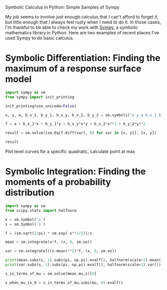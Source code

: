 Symbolic Calculus in Python: Simple Samples of Sympy

My job seems to involve just enough calculus that I can't afford to forget it, but little enough that I always feel rusty when I need to do it. In those cases, I'm thankful to be able to check my work with [Sympy](https://www.sympy.org/en/index.html), a symbolic mathematics library in Python. Here are two examples of recent places I've used Sympy to do basic calculus.

# Symbolic Differentiation: Finding the maximum of a response surface model

```python
import sympy as sm
from sympy import init_printing

init_printing(use_unicode=False)

x, y, a, b_x_1, b_y_1, b_x_y, b_x_2, b_y_2 = sm.symbols('x y a b_x_1 b_y_1 b_x_y b_x_2 b_y_2')

f = a + b_x_1*x + b_y_1*y + b_x_y*x*y + b_x_2*x**2 + b_y_2*y**2 

result = sm.solve([sm.Eq(f.diff(var), 0) for var in [x, y]], [x, y])

result
```

Plot level curves for a specific quadratic, calculate point at max

# Symbolic Integration: Finding the moments of a probability distribution

```python
import sympy as sm
from scipy.stats import halfnorm

x = sm.Symbol('x')
s = sm.Symbol('s')

f = (sm.sqrt(2/pi) * sm.exp(-x**2/2))/s

mean = sm.integrate(x*f, (x, 0, sm.oo))

var = sm.integrate(((x-mean)**2)*f, (x, 0, sm.oo))

print(mean.subs(s, 1).subs(pi, np.pi).evalf(), halfnorm(scale=1).mean())
print(var.subs(s, 1).subs(pi, np.pi).evalf(), halfnorm(scale=1).var())

s_in_terms_of_mu = sm.solve(mean-mu,s)[0]

s_when_mu_is_8 = s_in_terms_of_mu.subs(mu, 8).evalf()
```
